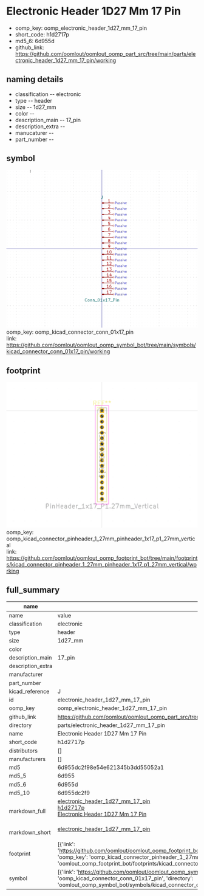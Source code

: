 # Electronic Header 1D27 Mm 17 Pin

  
* oomp_key: oomp_electronic_header_1d27_mm_17_pin 
* short_code: h1d2717p
* md5_6: 6d955d  
* github_link: https://github.com/oomlout/oomlout_oomp_part_src/tree/main/parts/electronic_header_1d27_mm_17_pin/working  
## naming details
* classification -- electronic
* type -- header
* size -- 1d27_mm
* color -- 
* description_main -- 17_pin
* description_extra -- 
* manucaturer -- 
* part_number -- 



## symbol

![](symbol/0/working/working_600.png)  
oomp_key: oomp_kicad_connector_conn_01x17_pin  
link: https://github.com/oomlout/oomlout_oomp_symbol_bot/tree/main/symbols/kicad_connector_conn_01x17_pin/working  

## footprint

![](footprint/0/working/working_600.png)  
oomp_key: oomp_kicad_connector_pinheader_1_27mm_pinheader_1x17_p1_27mm_vertical  
link: https://github.com/oomlout/oomlout_oomp_footprint_bot/tree/main/footprints/kicad_connector_pinheader_1_27mm_pinheader_1x17_p1_27mm_vertical/working  

## full_summary
| name | value | 
| --- | --- | 
| name | value | 
| classification | electronic | 
| type | header | 
| size | 1d27_mm | 
| color |  | 
| description_main | 17_pin | 
| description_extra |  | 
| manufacturer |  | 
| part_number |  | 
| kicad_reference | J | 
| id | electronic_header_1d27_mm_17_pin | 
| oomp_key | oomp_electronic_header_1d27_mm_17_pin | 
| github_link | https://github.com/oomlout/oomlout_oomp_part_src/tree/main/parts/electronic_header_1d27_mm_17_pin/working | 
| directory | parts/electronic_header_1d27_mm_17_pin | 
| name | Electronic Header 1D27 Mm 17 Pin | 
| short_code | h1d2717p | 
| distributors | [] | 
| manufacturers | [] | 
| md5 | 6d955dc2f98e54e621345b3dd55052a1 | 
| md5_5 | 6d955 | 
| md5_6 | 6d955d | 
| md5_10 | 6d955dc2f9 | 
| markdown_full | [electronic_header_1d27_mm_17_pin](https://github.com/oomlout/oomlout_oomp_part_src/tree/main/parts/electronic_header_1d27_mm_17_pin/working)<br>[h1d2717p](https://github.com/oomlout/oomlout_oomp_part_src/tree/main/parts/electronic_header_1d27_mm_17_pin/working)<br>[Electronic Header 1D27 Mm 17 Pin](https://github.com/oomlout/oomlout_oomp_part_src/tree/main/parts/electronic_header_1d27_mm_17_pin/working)<br><br> | 
| markdown_short | [electronic_header_1d27_mm_17_pin](https://github.com/oomlout/oomlout_oomp_part_src/tree/main/parts/electronic_header_1d27_mm_17_pin/working)<br><br> | 
| footprint | [{'link': 'https://github.com/oomlout/oomlout_oomp_footprint_bot/tree/main/foootprntss/kicad_connector_pinheader_1_27mm_pinheader_1x17_p1_27mm_vertical', 'oomp_key': 'oomp_kicad_connector_pinheader_1_27mm_pinheader_1x17_p1_27mm_vertical', 'directory': 'oomlout_oomp_footprint_bot/footprints/kicad_connector_pinheader_1_27mm_pinheader_1x17_p1_27mm_vertical//working/working.kicad_mod'}] | 
| symbol | [{'link': 'https://github.com/oomlout/oomlout_oomp_symbol_bot/tree/main/symbols/kicad_connector_conn_01x17_pin', 'oomp_key': 'oomp_kicad_connector_conn_01x17_pin', 'directory': 'oomlout_oomp_symbol_bot/symbols/kicad_connector_conn_01x17_pin//working/working.kicad_sym'}] | 
